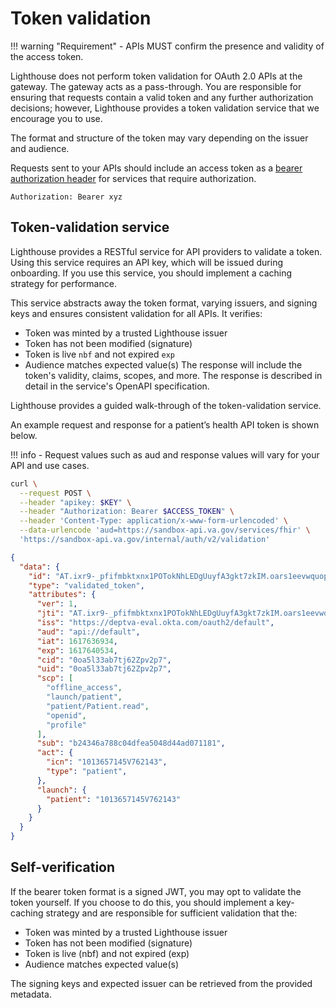 # Token validation

!!! warning "Requirement"
    - APIs MUST confirm the presence and validity of the access token.

Lighthouse does not perform token validation for OAuth 2.0 APIs at the gateway. The gateway acts as a pass-through. You are responsible for ensuring that requests contain a valid token and any further authorization decisions; however, Lighthouse provides a token validation service that we encourage you to use.

The format and structure of the token may vary depending on the issuer and audience.

Requests sent to your APIs should include an access token as a [bearer authorization header](https://datatracker.ietf.org/doc/html/rfc6750#section-2.1) for services that require authorization.

```
Authorization: Bearer xyz
```

## Token-validation service

Lighthouse provides a RESTful service for API providers to validate a token. Using this service requires an API key, which will be issued during onboarding. If you use this service, you should implement a caching strategy for performance.

This service abstracts away the token format, varying issuers, and signing keys and ensures consistent validation for all APIs. It verifies:

- Token was minted by a trusted Lighthouse issuer
- Token has not been modified (signature)
- Token is live `nbf` and not expired `exp`
- Audience matches expected value(s)
The response will include the token's validity, claims, scopes, and more. The response is described in detail in the service's OpenAPI specification.

Lighthouse provides a guided walk-through of the token-validation service.

An example request and response for a patient’s health API token is shown below.

!!! info
    - Request values such as aud and response values will vary for your API and use cases.

```bash title="Sample Request"
curl \
  --request POST \
  --header "apikey: $KEY" \
  --header "Authorization: Bearer $ACCESS_TOKEN" \
  --header 'Content-Type: application/x-www-form-urlencoded' \
  --data-urlencode 'aud=https://sandbox-api.va.gov/services/fhir' \
  'https://sandbox-api.va.gov/internal/auth/v2/validation'
```

```json title="Sample Response"
{
  "data": {
    "id": "AT.ixr9-_pfifmbktxnx1POTokNhLEDgUuyfA3gkt7zkIM.oars1eevwquopfhnn2p6",
    "type": "validated_token",
    "attributes": {
      "ver": 1,
      "jti": "AT.ixr9-_pfifmbktxnx1POTokNhLEDgUuyfA3gkt7zkIM.oars1eevwquopfhnn2p6",
      "iss": "https://deptva-eval.okta.com/oauth2/default",
      "aud": "api://default",
      "iat": 1617636934,
      "exp": 1617640534,
      "cid": "0oa5l33ab7tj62Zpv2p7",
      "uid": "0oa5l33ab7tj62Zpv2p7",
      "scp": [
        "offline_access",
        "launch/patient",
        "patient/Patient.read",
        "openid",
        "profile"
      ],
      "sub": "b24346a788c04dfea5048d44ad071181",
      "act": {
        "icn": "1013657145V762143",
        "type": "patient",
      },
      "launch": {
        "patient": "1013657145V762143"
      }
    }
  }
}
```

## Self-verification

If the bearer token format is a signed JWT, you may opt to validate the token yourself. If you choose to do this, you should implement a key-caching strategy and are responsible for sufficient validation that the:

- Token was minted by a trusted Lighthouse issuer
- Token has not been modified (signature)
- Token is live (nbf) and not expired (exp)
- Audience matches expected value(s)

The signing keys and expected issuer can be retrieved from the provided metadata.
